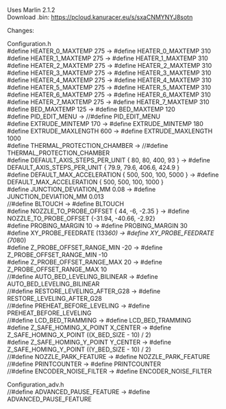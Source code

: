 Uses Marlin 2.1.2  
Download .bin: https://pcloud.kanuracer.eu/s/sxaCNMYNYJ8sotn  

Changes:  
  
Configuration.h  
#define HEATER_0_MAXTEMP 275 -> #define HEATER_0_MAXTEMP 310  
#define HEATER_1_MAXTEMP 275 -> #define HEATER_1_MAXTEMP 310  
#define HEATER_2_MAXTEMP 275 -> #define HEATER_2_MAXTEMP 310  
#define HEATER_3_MAXTEMP 275 -> #define HEATER_3_MAXTEMP 310  
#define HEATER_4_MAXTEMP 275 -> #define HEATER_4_MAXTEMP 310  
#define HEATER_5_MAXTEMP 275 -> #define HEATER_5_MAXTEMP 310  
#define HEATER_6_MAXTEMP 275 -> #define HEATER_6_MAXTEMP 310  
#define HEATER_7_MAXTEMP 275 -> #define HEATER_7_MAXTEMP 310  
#define BED_MAXTEMP      125 -> #define BED_MAXTEMP      120  
#define PID_EDIT_MENU -> //#define PID_EDIT_MENU  
#define EXTRUDE_MINTEMP 170 -> #define EXTRUDE_MINTEMP 180  
#define EXTRUDE_MAXLENGTH 600 -> #define EXTRUDE_MAXLENGTH 1000  
#define THERMAL_PROTECTION_CHAMBER -> //#define THERMAL_PROTECTION_CHAMBER  
#define DEFAULT_AXIS_STEPS_PER_UNIT   { 80, 80, 400, 93 } -> #define DEFAULT_AXIS_STEPS_PER_UNIT   { 79.9, 79.6, 406.6, 424.9 }  
#define DEFAULT_MAX_ACCELERATION      { 500, 500, 100, 5000 } -> #define DEFAULT_MAX_ACCELERATION      { 500, 500, 100, 1000 }  
#define JUNCTION_DEVIATION_MM 0.08 -> #define JUNCTION_DEVIATION_MM 0.013   
//#define BLTOUCH -> #define BLTOUCH  
#define NOZZLE_TO_PROBE_OFFSET { 44, -6, -2.35 } -> #define NOZZLE_TO_PROBE_OFFSET {-31.94, -40.66, -2.92}  
#define PROBING_MARGIN 10 -> #define PROBING_MARGIN 30  
#define XY_PROBE_FEEDRATE (133*60) -> #define XY_PROBE_FEEDRATE (70*80)  
#define Z_PROBE_OFFSET_RANGE_MIN -20 -> #define Z_PROBE_OFFSET_RANGE_MIN -10  
#define Z_PROBE_OFFSET_RANGE_MAX 20 -> #define Z_PROBE_OFFSET_RANGE_MAX 10  
//#define AUTO_BED_LEVELING_BILINEAR -> #define AUTO_BED_LEVELING_BILINEAR  
//#define RESTORE_LEVELING_AFTER_G28 -> #define RESTORE_LEVELING_AFTER_G28  
//#define PREHEAT_BEFORE_LEVELING -> #define PREHEAT_BEFORE_LEVELING  
//#define LCD_BED_TRAMMING -> #define LCD_BED_TRAMMING  
#define Z_SAFE_HOMING_X_POINT X_CENTER -> #define Z_SAFE_HOMING_X_POINT ((X_BED_SIZE - 10) / 2)  
#define Z_SAFE_HOMING_Y_POINT Y_CENTER -> #define Z_SAFE_HOMING_Y_POINT ((Y_BED_SIZE - 10) / 2)  
//#define NOZZLE_PARK_FEATURE -> #define NOZZLE_PARK_FEATURE  
//#define PRINTCOUNTER -> #define PRINTCOUNTER  
//#define ENCODER_NOISE_FILTER -> #define ENCODER_NOISE_FILTER  
  
Configuration_adv.h  
//#define ADVANCED_PAUSE_FEATURE -> #define ADVANCED_PAUSE_FEATURE  
